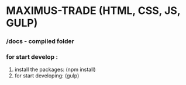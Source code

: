 # MAXIMUS-TRADE (HTML, CSS, JS, GULP)
### /docs - compiled folder
### for start develop :
1. install the packages: (npm install)
2. for start developing: (gulp)
